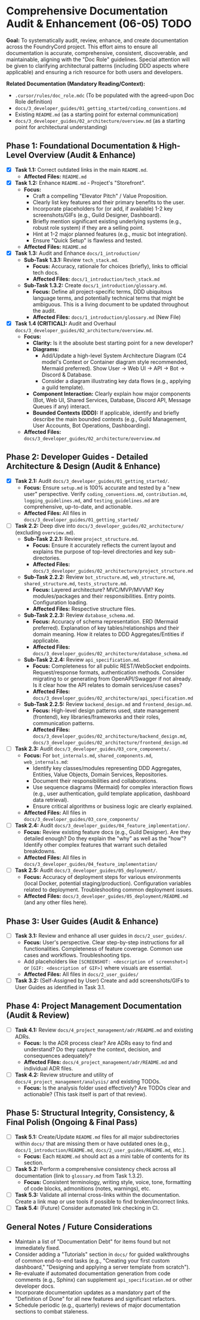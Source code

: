 # Comprehensive Documentation Audit & Enhancement (06-05) TODO

**Goal:** To systematically audit, review, enhance, and create documentation across the FoundryCord project. This effort aims to ensure all documentation is accurate, comprehensive, consistent, discoverable, and maintainable, aligning with the "Doc Role" guidelines. Special attention will be given to clarifying architectural patterns (including DDD aspects where applicable) and ensuring a rich resource for both users and developers.

**Related Documentation (Mandatory Reading/Context):**
*   `.cursor/rules/doc_role.mdc` (To be populated with the agreed-upon Doc Role definition)
*   `docs/3_developer_guides/01_getting_started/coding_conventions.md`
*   Existing `README.md` (as a starting point for external communication)
*   `docs/3_developer_guides/02_architecture/overview.md` (as a starting point for architectural understanding)

## Phase 1: Foundational Documentation & High-Level Overview (Audit & Enhance)

*   [x] **Task 1.1:** Correct outdated links in the main `README.md`.
    *   **Affected Files:** `README.md`
*   [x] **Task 1.2:** Enhance `README.md` - Project's "Storefront".
    *   **Focus:**
        *   Craft a compelling "Elevator Pitch" / Value Proposition.
        *   Clearly list key features and their primary benefits to the user.
        *   Incorporate placeholders for (or add, if available) 1-2 key screenshots/GIFs (e.g., Guild Designer, Dashboard).
        *   Briefly mention significant existing underlying systems (e.g., robust role system) if they are a selling point.
        *   Hint at 1-2 major planned features (e.g., music bot integration).
        *   Ensure "Quick Setup" is flawless and tested.
    *   **Affected Files:** `README.md`
*   [x] **Task 1.3:** Audit and Enhance `docs/1_introduction/`
    *   **Sub-Task 1.3.1:** Review `tech_stack.md`.
        *   **Focus:** Accuracy, rationale for choices (briefly), links to official tech docs.
        *   **Affected Files:** `docs/1_introduction/tech_stack.md`
    *   **Sub-Task 1.3.2:** Create `docs/1_introduction/glossary.md`.
        *   **Focus:** Define all project-specific terms, DDD ubiquitous language terms, and potentially technical terms that might be ambiguous. This is a living document to be updated throughout the audit.
        *   **Affected Files:** `docs/1_introduction/glossary.md` (New File)
*   [x] **Task 1.4 (CRITICAL):** Audit and Overhaul `docs/3_developer_guides/02_architecture/overview.md`.
    *   **Focus:**
        *   **Clarity:** Is it the absolute best starting point for a new developer?
        *   **Diagrams:**
            *   Add/Update a high-level System Architecture Diagram (C4 model's Context or Container diagram style recommended, Mermaid preferred). Show User -> Web UI -> API -> Bot -> Discord & Database.
            *   Consider a diagram illustrating key data flows (e.g., applying a guild template).
        *   **Component Interaction:** Clearly explain how major components (Bot, Web UI, Shared Services, Database, Discord API, Message Queues if any) interact.
        *   **Bounded Contexts (DDD):** If applicable, identify and briefly describe the main bounded contexts (e.g., Guild Management, User Accounts, Bot Operations, Dashboarding).
    *   **Affected Files:** `docs/3_developer_guides/02_architecture/overview.md`

## Phase 2: Developer Guides - Detailed Architecture & Design (Audit & Enhance)

*   [x] **Task 2.1:** Audit `docs/3_developer_guides/01_getting_started/`.
    *   **Focus:** Ensure `setup.md` is 100% accurate and tested by a "new user" perspective. Verify `coding_conventions.md`, `contribution.md`, `logging_guidelines.md`, and `testing_guidelines.md` are comprehensive, up-to-date, and actionable.
    *   **Affected Files:** All files in `docs/3_developer_guides/01_getting_started/`
*   [ ] **Task 2.2:** Deep dive into `docs/3_developer_guides/02_architecture/` (excluding `overview.md`).
    *   **Sub-Task 2.2.1:** Review `project_structure.md`.
        *   **Focus:** Ensure it accurately reflects the current layout and explains the purpose of top-level directories and key sub-directories.
        *   **Affected Files:** `docs/3_developer_guides/02_architecture/project_structure.md`
    *   **Sub-Task 2.2.2:** Review `bot_structure.md`, `web_structure.md`, `shared_structure.md`, `tests_structure.md`.
        *   **Focus:** Layered architecture? MVC/MVP/MVVM? Key modules/packages and their responsibilities. Entry points. Configuration loading.
        *   **Affected Files:** Respective structure files.
    *   **Sub-Task 2.2.3:** Review `database_schema.md`.
        *   **Focus:** Accuracy of schema representation. ERD (Mermaid preferred). Explanation of key tables/relationships and their domain meaning. How it relates to DDD Aggregates/Entities if applicable.
        *   **Affected Files:** `docs/3_developer_guides/02_architecture/database_schema.md`
    *   **Sub-Task 2.2.4:** Review `api_specification.md`.
        *   **Focus:** Completeness for all public REST/WebSocket endpoints. Request/response formats, authentication methods. Consider migrating to or generating from OpenAPI/Swagger if not already. Is it clear how the API relates to domain services/use cases?
        *   **Affected Files:** `docs/3_developer_guides/02_architecture/api_specification.md`
    *   **Sub-Task 2.2.5:** Review `backend_design.md` and `frontend_design.md`.
        *   **Focus:** High-level design patterns used, state management (frontend), key libraries/frameworks and their roles, communication patterns.
        *   **Affected Files:** `docs/3_developer_guides/02_architecture/backend_design.md`, `docs/3_developer_guides/02_architecture/frontend_design.md`
*   [ ] **Task 2.3:** Audit `docs/3_developer_guides/03_core_components/`.
    *   **Focus:** For `bot_internals.md`, `shared_components.md`, `web_internals.md`:
        *   Identify key classes/modules representing DDD Aggregates, Entities, Value Objects, Domain Services, Repositories.
        *   Document their responsibilities and collaborations.
        *   Use sequence diagrams (Mermaid) for complex interaction flows (e.g., user authentication, guild template application, dashboard data retrieval).
        *   Ensure critical algorithms or business logic are clearly explained.
    *   **Affected Files:** All files in `docs/3_developer_guides/03_core_components/`
*   [ ] **Task 2.4:** Audit `docs/3_developer_guides/04_feature_implementation/`.
    *   **Focus:** Review existing feature docs (e.g., Guild Designer). Are they detailed enough? Do they explain the "why" as well as the "how"? Identify other complex features that warrant such detailed breakdowns.
    *   **Affected Files:** All files in `docs/3_developer_guides/04_feature_implementation/`
*   [ ] **Task 2.5:** Audit `docs/3_developer_guides/05_deployment/`.
    *   **Focus:** Accuracy of deployment steps for various environments (local Docker, potential staging/production). Configuration variables related to deployment. Troubleshooting common deployment issues.
    *   **Affected Files:** `docs/3_developer_guides/05_deployment/README.md` (and any other files here).

## Phase 3: User Guides (Audit & Enhance)

*   [ ] **Task 3.1:** Review and enhance all user guides in `docs/2_user_guides/`.
    *   **Focus:** User's perspective. Clear step-by-step instructions for all functionalities. Completeness of feature coverage. Common use cases and workflows. Troubleshooting tips.
    *   Add placeholders like `[SCREENSHOT: <description of screenshot>]` or `[GIF: <description of GIF>]` where visuals are essential.
    *   **Affected Files:** All files in `docs/2_user_guides/`
*   [ ] **Task 3.2:** (Self-Assigned by User) Create and add screenshots/GIFs to User Guides as identified in Task 3.1.

## Phase 4: Project Management Documentation (Audit & Review)

*   [ ] **Task 4.1:** Review `docs/4_project_management/adr/README.md` and existing ADRs.
    *   **Focus:** Is the ADR process clear? Are ADRs easy to find and understand? Do they capture the context, decision, and consequences adequately?
    *   **Affected Files:** `docs/4_project_management/adr/README.md` and individual ADR files.
*   [ ] **Task 4.2:** Review structure and utility of `docs/4_project_management/analysis/` and existing TODOs.
    *   **Focus:** Is the analysis folder used effectively? Are TODOs clear and actionable? (This task itself is part of that review).

## Phase 5: Structural Integrity, Consistency, & Final Polish (Ongoing & Final Pass)

*   [ ] **Task 5.1:** Create/Update `README.md` files for all major subdirectories within `docs/` that are missing them or have outdated ones (e.g., `docs/1_introduction/README.md`, `docs/2_user_guides/README.md`, etc.).
    *   **Focus:** Each `README.md` should act as a mini table of contents for its section.
*   [ ] **Task 5.2:** Perform a comprehensive consistency check across all documentation (link to `glossary.md` from Task 1.3.2).
    *   **Focus:** Consistent terminology, writing style, voice, tone, formatting of code blocks, admonitions (notes, warnings), etc.
*   [ ] **Task 5.3:** Validate all internal cross-links within the documentation. Create a link map or use tools if possible to find broken/incorrect links.
*   [ ] **Task 5.4:** (Future) Consider automated link checking in CI.

## General Notes / Future Considerations

*   Maintain a list of "Documentation Debt" for items found but not immediately fixed.
*   Consider adding a "Tutorials" section in `docs/` for guided walkthroughs of common end-to-end tasks (e.g., "Creating your first custom dashboard," "Designing and applying a server template from scratch").
*   Re-evaluate if automated documentation generation from code comments (e.g., Sphinx) can supplement `api_specification.md` or other developer docs.
*   Incorporate documentation updates as a mandatory part of the "Definition of Done" for all new features and significant refactors.
*   Schedule periodic (e.g., quarterly) reviews of major documentation sections to combat staleness.